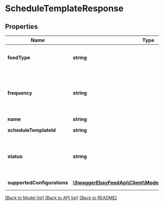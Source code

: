 # ScheduleTemplateResponse

## Properties
Name | Type | Description | Notes
------------ | ------------- | ------------- | -------------
**feedType** | **string** | The feed type of the schedule template. Note: When calling createSchedule and updateSchedule methods you must match the feed type specified by the schedule template (this feedType). | [optional] 
**frequency** | **string** | This field specifies how often the schedule is generated. If set to HALF_HOUR or ONE_HOUR, you cannot set a preferredTriggerHour using createSchedule or updateSchedule. For implementation help, refer to &lt;a href&#x3D;&#39;https://developer.ebay.com/api-docs/sell/feed/types/api:FrequencyEnum&#39;&gt;eBay API documentation&lt;/a&gt; | [optional] 
**name** | **string** | The template name provided by the template. | [optional] 
**scheduleTemplateId** | **string** | The ID of the template. Use this ID to create a schedule based on the properties of this schedule template. | [optional] 
**status** | **string** | The present status of the template. You cannot create or modify a schedule using a template with an INACTIVE status. For implementation help, refer to &lt;a href&#x3D;&#39;https://developer.ebay.com/api-docs/sell/feed/types/api:StatusEnum&#39;&gt;eBay API documentation&lt;/a&gt; | [optional] 
**supportedConfigurations** | [**\SwaggerEbayFeedApi\Client\Model\SupportedConfiguration[]**](SupportedConfiguration.md) | An array of the configuration supported by this template. | [optional] 

[[Back to Model list]](../README.md#documentation-for-models) [[Back to API list]](../README.md#documentation-for-api-endpoints) [[Back to README]](../README.md)


